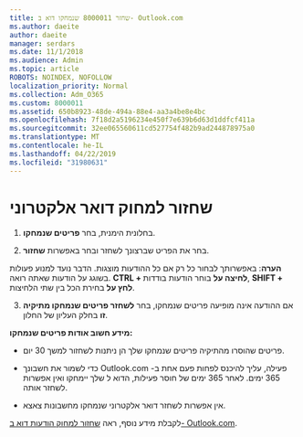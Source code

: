 ```yaml
---
title: שחזר 8000011 שנמחקו דוא ב- Outlook.com
ms.author: daeite
author: daeite
manager: serdars
ms.date: 11/1/2018
ms.audience: Admin
ms.topic: article
ROBOTS: NOINDEX, NOFOLLOW
localization_priority: Normal
ms.collection: Adm_O365
ms.custom: 8000011
ms.assetid: 650b8923-48de-494a-88e4-aa3a4be8e4bc
ms.openlocfilehash: 7f18d2a5196234e450f7e639b6d63d1ddfcf411a
ms.sourcegitcommit: 32ee065560611cd527754f482b9ad244878975a0
ms.translationtype: MT
ms.contentlocale: he-IL
ms.lasthandoff: 04/22/2019
ms.locfileid: "31980631"
---
```

# <a name="recover-deleted-email"></a>שחזור למחוק דואר אלקטרוני

1. בחלונית הימנית, בחר **פריטים שנמחקו**. 
    
2. בחר את הפריט שברצונך לשחזר ובחר באפשרות **שחזור**. 
  
 **הערה**: באפשרותך לבחור כל רק אם כל ההודעות מוצגות. הדבר נועד למנוע פעולות בשוגג על הודעות שאתה רואה. **CTRL + לחיצה על** בוחר הודעות בודדות, **SHIFT + לחץ על** בחירת הכל בין שתי הלחיצות. 
    
3. אם ההודעה אינה מופיעה פריטים שנמחקו, בחר **לשחזר פריטים שנמחקו מתיקיה זו** בחלק העליון של החלון. 
    
 **מידע חשוב אודות פריטים שנמחקו:**
  
- פריטים שהוסרו מהתיקיה פריטים שנמחקו שלך הן ניתנות לשחזור למשך 30 יום.
    
- כדי לשמור את חשבונך Outlook.com פעילה, עליך להיכנס לפחות פעם אחת ב- 365 ימים. לאחר 365 ימים של חוסר פעילות, הדוא ל שלך יימחקו ואין אפשרות לשחזר אותה.
    
- אין אפשרות לשחזר דואר אלקטרוני שנמחקו מחשבונות צאצא.
    
לקבלת מידע נוסף, ראה [שחזור למחוק הודעות דוא ב- Outlook.com](https://go.microsoft.com/fwlink/p/?linkid=873117).
  

